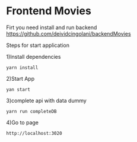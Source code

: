 # Frontend Movies

Firt you need install and run backend
https://github.com/deividcingolani/backendMovies


Steps for start application

1)Install dependencies 

    yarn install

2)Start App

    yan start

3)complete api with data dummy
    
    yarn run completeDB





4)Go to page 

    http://localhost:3020


